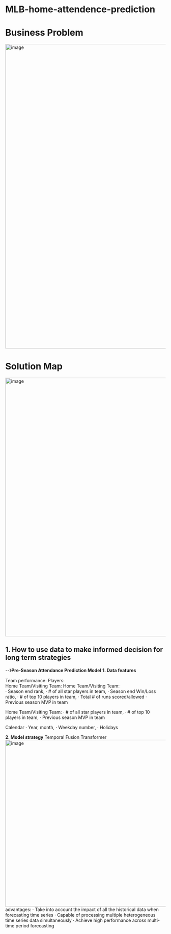 # MLB-home-attendence-prediction

# Business Problem
<img width="956" alt="image" src="https://user-images.githubusercontent.com/92591719/231561203-4120b213-1cd5-4140-8d75-cb24bd5d05bd.png">

# Solution Map
<img width="812" alt="image" src="https://user-images.githubusercontent.com/92591719/231561421-7c1f9e6c-8370-4ea7-889e-30a48e7faff8.png">

## 1. How to use data to make informed decision for long term strategies
--》**Pre-Season Attendance Prediction Model**
**1. Data features**

Team performance:                              Players:   
Home Team/Visiting Team:                       Home Team/Visiting Team:  
  · Season end rank,                             · # of all star players in team, 
  · Season end Win/Loss ratio,                   · # of top 10 players in team,
  · Total # of runs scored/allowed               · Previous season MVP in team
 

Home Team/Visiting Team:
  · # of all star players in team,
  · # of top 10 players in team,
  · Previous season MVP in team
 
Calendar
  · Year, month,
  · Weekday number, 
  · Holidays

**2. Model strategy**
Temporal Fusion Transformer
<img width="524" alt="image" src="https://user-images.githubusercontent.com/92591719/231563045-3a8cd90b-5b0d-44e4-b017-b7ebcfc77beb.png">
advantages:
· Take into account the impact of all the historical data when forecasting time series
· Capable of processing multiple heterogeneous time series data simultaneously
· Achieve high performance across multi-time period forecasting



